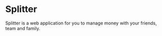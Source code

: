 # Splitter

Splitter is a web application for you to manage money with your friends, team and family.